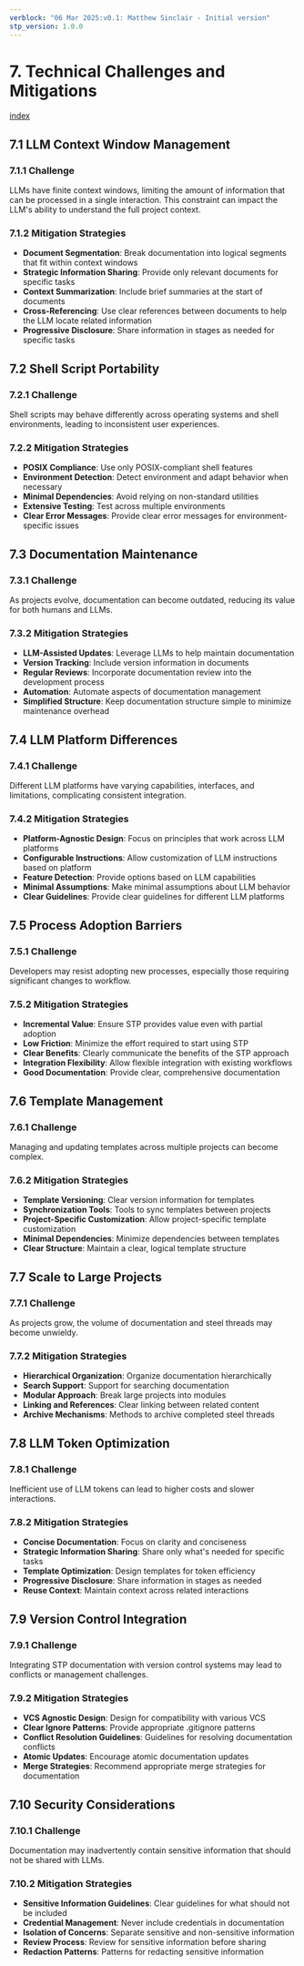 ```yaml
---
verblock: "06 Mar 2025:v0.1: Matthew Sinclair - Initial version"
stp_version: 1.0.0
---
```

# 7. Technical Challenges and Mitigations

[index](<./technical_product_design.md>)

## 7.1 LLM Context Window Management

### 7.1.1 Challenge

LLMs have finite context windows, limiting the amount of information that can be processed in a single interaction. This constraint can impact the LLM's ability to understand the full project context.

### 7.1.2 Mitigation Strategies

- **Document Segmentation**: Break documentation into logical segments that fit within context windows
- **Strategic Information Sharing**: Provide only relevant documents for specific tasks
- **Context Summarization**: Include brief summaries at the start of documents
- **Cross-Referencing**: Use clear references between documents to help the LLM locate related information
- **Progressive Disclosure**: Share information in stages as needed for specific tasks

## 7.2 Shell Script Portability

### 7.2.1 Challenge

Shell scripts may behave differently across operating systems and shell environments, leading to inconsistent user experiences.

### 7.2.2 Mitigation Strategies

- **POSIX Compliance**: Use only POSIX-compliant shell features
- **Environment Detection**: Detect environment and adapt behavior when necessary
- **Minimal Dependencies**: Avoid relying on non-standard utilities
- **Extensive Testing**: Test across multiple environments
- **Clear Error Messages**: Provide clear error messages for environment-specific issues

## 7.3 Documentation Maintenance

### 7.3.1 Challenge

As projects evolve, documentation can become outdated, reducing its value for both humans and LLMs.

### 7.3.2 Mitigation Strategies

- **LLM-Assisted Updates**: Leverage LLMs to help maintain documentation
- **Version Tracking**: Include version information in documents
- **Regular Reviews**: Incorporate documentation review into the development process
- **Automation**: Automate aspects of documentation management
- **Simplified Structure**: Keep documentation structure simple to minimize maintenance overhead

## 7.4 LLM Platform Differences

### 7.4.1 Challenge

Different LLM platforms have varying capabilities, interfaces, and limitations, complicating consistent integration.

### 7.4.2 Mitigation Strategies

- **Platform-Agnostic Design**: Focus on principles that work across LLM platforms
- **Configurable Instructions**: Allow customization of LLM instructions based on platform
- **Feature Detection**: Provide options based on LLM capabilities
- **Minimal Assumptions**: Make minimal assumptions about LLM behavior
- **Clear Guidelines**: Provide clear guidelines for different LLM platforms

## 7.5 Process Adoption Barriers

### 7.5.1 Challenge

Developers may resist adopting new processes, especially those requiring significant changes to workflow.

### 7.5.2 Mitigation Strategies

- **Incremental Value**: Ensure STP provides value even with partial adoption
- **Low Friction**: Minimize the effort required to start using STP
- **Clear Benefits**: Clearly communicate the benefits of the STP approach
- **Integration Flexibility**: Allow flexible integration with existing workflows
- **Good Documentation**: Provide clear, comprehensive documentation

## 7.6 Template Management

### 7.6.1 Challenge

Managing and updating templates across multiple projects can become complex.

### 7.6.2 Mitigation Strategies

- **Template Versioning**: Clear version information for templates
- **Synchronization Tools**: Tools to sync templates between projects
- **Project-Specific Customization**: Allow project-specific template customization
- **Minimal Dependencies**: Minimize dependencies between templates
- **Clear Structure**: Maintain a clear, logical template structure

## 7.7 Scale to Large Projects

### 7.7.1 Challenge

As projects grow, the volume of documentation and steel threads may become unwieldy.

### 7.7.2 Mitigation Strategies

- **Hierarchical Organization**: Organize documentation hierarchically
- **Search Support**: Support for searching documentation
- **Modular Approach**: Break large projects into modules
- **Linking and References**: Clear linking between related content
- **Archive Mechanisms**: Methods to archive completed steel threads

## 7.8 LLM Token Optimization

### 7.8.1 Challenge

Inefficient use of LLM tokens can lead to higher costs and slower interactions.

### 7.8.2 Mitigation Strategies

- **Concise Documentation**: Focus on clarity and conciseness
- **Strategic Information Sharing**: Share only what's needed for specific tasks
- **Template Optimization**: Design templates for token efficiency
- **Progressive Disclosure**: Share information in stages as needed
- **Reuse Context**: Maintain context across related interactions

## 7.9 Version Control Integration

### 7.9.1 Challenge

Integrating STP documentation with version control systems may lead to conflicts or management challenges.

### 7.9.2 Mitigation Strategies

- **VCS Agnostic Design**: Design for compatibility with various VCS
- **Clear Ignore Patterns**: Provide appropriate .gitignore patterns
- **Conflict Resolution Guidelines**: Guidelines for resolving documentation conflicts
- **Atomic Updates**: Encourage atomic documentation updates
- **Merge Strategies**: Recommend appropriate merge strategies for documentation

## 7.10 Security Considerations

### 7.10.1 Challenge

Documentation may inadvertently contain sensitive information that should not be shared with LLMs.

### 7.10.2 Mitigation Strategies

- **Sensitive Information Guidelines**: Clear guidelines for what should not be included
- **Credential Management**: Never include credentials in documentation
- **Isolation of Concerns**: Separate sensitive and non-sensitive information
- **Review Process**: Review for sensitive information before sharing
- **Redaction Patterns**: Patterns for redacting sensitive information

